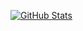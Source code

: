 [![GitHub Stats](https://github-readme-stats.vercel.app/api?username=hooyantsing&count_private=true&show_icons=true)](https://github.com/anuraghazra/github-readme-stats)
